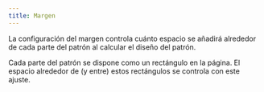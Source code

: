 ```yaml
---
title: Margen
---
```


La configuración del margen controla cuánto espacio se añadirá alrededor de cada parte del patrón al calcular el diseño del patrón.

Cada parte del patrón se dispone como un rectángulo en la página. El espacio alrededor de (y entre) estos rectángulos se controla con este ajuste.


